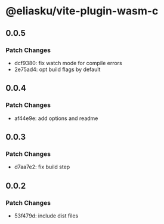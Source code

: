 # @eliasku/vite-plugin-wasm-c

## 0.0.5

### Patch Changes

- dcf9380: fix watch mode for compile errors
- 2e75ad4: opt build flags by default

## 0.0.4

### Patch Changes

- af44e9e: add options and readme

## 0.0.3

### Patch Changes

- d7aa7e2: fix build step

## 0.0.2

### Patch Changes

- 53f479d: include dist files
